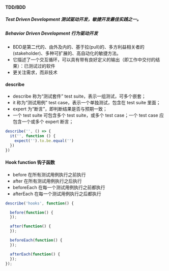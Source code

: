#### TDD/BDD
##### Test Driven Development 测试驱动开发，敏捷开发最佳实践之一。
##### Behavior Driven Development 行为驱动开发
* BDD是第二代的、由外及内的、基于拉(pull)的、多方利益相关者的(stakeholder)、多种可扩展的、高自动化的敏捷方法。
* 它描述了一个交互循环，可以具有带有良好定义的输出（即工作中交付的结果）：已测试过的软件
* 更关注需求，而非技术

#### describe
* describe 称为“测试套件” test suite，表示一组测试，可多个嵌套；
* it 称为“测试用例” test case，表示一个单独测试，包含在 test suite 里面；
* expert 为“断言”，即判断结果是否与预期一致；
* 一个 test suite 可包含多个 test suite，或多个 test case；一个 test case 应包含一个或多个 expert 断言；
```javascript
describe('', () => {
  it('', function () {
    expect('').to.be.equal('')
  })
})
```

#### Hook function 钩子函数
* before 在所有测试用例执行之前执行
* after 在所有测试用例执行之后执行
* beforeEach 在每一个测试用例执行之前都执行
* afterEach 在每一个测试用例执行之后都执行
```javascript
describe('hooks', function() {

  before(function() {
  });

  after(function() {
  });

  beforeEach(function() {
  });

  afterEach(function() {
  });
});
```
